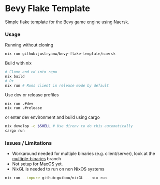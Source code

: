 # Bevy Flake Template
Simple flake template for the Bevy game engine using Naersk.

### Usage

Running without cloning
```bash
nix run github:justryanw/bevy-flake-template/naersk
```

Build with nix
```bash
# Clone and cd into repo
nix build
# Or
nix run # Runs client in release mode by default
```

Use dev or release profiles
```bash
nix run .#dev
nix run .#release
```

or enter dev environment and build using cargo
```bash
nix develop -c $SHELL # Use direnv to do this automatically
cargo run
```

### Issues / Limitations

- Workaround needed for multiple binaries (e.g. client/server), look at the [multiple-binaries](https://github.com/justryanw/bevy-flake-template/tree/multiple-binaries) branch
- Not setup for MacOS yet.
- NixGL is needed to run on non NixOS systems
```bash
nix run --impure github:guibou/nixGL -- nix run
```
